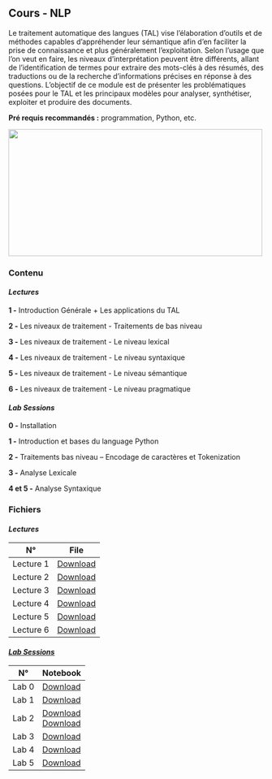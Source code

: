 ## Cours - NLP

Le traitement automatique des langues (TAL) vise l’élaboration d’outils et de méthodes capables d’appréhender leur sémantique afin d’en faciliter la prise de connaissance et plus généralement l’exploitation. Selon l’usage que l’on veut en faire, les niveaux d’interprétation peuvent être différents, allant de l’identification de termes pour extraire des mots-clés à des résumés, des traductions ou de la recherche d’informations précises en réponse à des questions. L’objectif de ce module est de présenter les problématiques posées pour le TAL et les principaux modèles pour analyser, synthétiser, exploiter et produire des documents.

**Pré requis recommandés :** programmation, Python, etc.

<img src="https://canopylab.com/wp-content/uploads/2019/11/shutterstock_1455391502-2.jpg" width=500px; height="250" />

### Contenu

#### *Lectures*

**1 -** Introduction Générale
        + Les applications du TAL

**2 -** Les niveaux de traitement - Traitements de bas niveau

**3 -** Les niveaux de traitement - Le niveau lexical

**4 -** Les niveaux de traitement - Le niveau syntaxique

**5 -** Les niveaux de traitement - Le niveau sémantique

**6 -** Les niveaux de traitement - Le niveau pragmatique
    


#### *Lab Sessions*

**0 -** Installation 

**1 -** Introduction et bases du language Python 

**2 -** Traitements bas niveau – Encodage de caractères et Tokenization

**3 -** Analyse Lexicale

**4 et 5 -** Analyse Syntaxique 


### Fichiers

#### *Lectures* 

<table class="tg">
<thead>
  <tr>
    <th class="tg-uzvj">N°</th>
    <th class="tg-uzvj">File</th>
  </tr>
</thead>
<tbody>
  <tr>
    <td class="tg-9wq8">Lecture 1</td>
    <td class="tg-9wq8"><a href="https://github.com/GitTeaching/My-Courses/blob/main/S2/Natural-Language-Processing/TAL%20-%20Cours%201.pdf">Download</a></td>
  </tr>
  <tr>
    <td class="tg-9wq8">Lecture 2</td>
    <td class="tg-9wq8"><a href="https://github.com/GitTeaching/My-Courses/blob/main/S2/Natural-Language-Processing/TAL%20-%20Cours%202.pdf">Download</a></td>
  </tr>
  <tr>
    <td class="tg-9wq8">Lecture 3</td>
    <td class="tg-9wq8"><a href="https://github.com/GitTeaching/My-Courses/blob/main/S2/Natural-Language-Processing/TAL%20-%20Cours%203.pdf">Download</a></td>
  </tr>
  <tr>
    <td class="tg-9wq8">Lecture 4</td>
    <td class="tg-9wq8"><a href="https://github.com/GitTeaching/My-Courses/blob/main/S2/Natural-Language-Processing/TAL%20-%20Cours%204.pdf">Download</a></td>
  </tr>
  <tr>
    <td class="tg-9wq8">Lecture 5</td>
    <td class="tg-9wq8"><a href="https://github.com/GitTeaching/My-Courses/blob/main/S2/Natural-Language-Processing/TAL%20-%20Cours%205.pdf">Download</a></td>
  </tr>  
  <tr>
    <td class="tg-9wq8">Lecture 6</td>
    <td class="tg-9wq8"><a href="https://github.com/GitTeaching/My-Courses/blob/main/S2/Natural-Language-Processing/TAL%20-%20Cours%206.pdf">Download</a></td>
  </tr>
</tbody>
</table>


#### <a href="https://github.com/GitTeaching/TP-NLP-using-Python/tree/master/Code%20TP%20Updated">*Lab Sessions*</a>

<table class="tg">
<thead>
  <tr>
    <th class="tg-uzvj">N°</th>
    <th class="tg-uzvj">Notebook</th>
  </tr>
</thead>
<tbody>
  <tr>
    <td class="tg-9wq8">Lab 0</td>
    <td class="tg-9wq8"><a href="https://github.com/GitTeaching/My-Courses/blob/main/S2/Natural-Language-Processing/TAL%20-%20TP%200.pdf">Download</a></td>
  </tr>
  <tr>
    <td class="tg-9wq8">Lab 1</td>
    <td class="tg-9wq8"><a href="https://github.com/GitTeaching/My-Courses/blob/main/S2/Natural-Language-Processing/S%C3%A9rie_TP_1.ipynb">Download</a></td>
  </tr>
  <tr>
    <td class="tg-9wq8">Lab 2</td>
    <td class="tg-9wq8">
         <a href="https://github.com/GitTeaching/My-Courses/blob/main/S2/Natural-Language-Processing/S%C3%A9rie_TP_2.ipynb">Download</a><br>
         <a href="https://github.com/GitTeaching/My-Courses/blob/main/S2/Natural-Language-Processing/S%C3%A9rie_TP_2.pdf">Download</a>
    </td>
  </tr>
  <tr>
    <td class="tg-9wq8">Lab 3</td>
    <td class="tg-9wq8"><a href="https://github.com/GitTeaching/My-Courses/blob/main/S2/Natural-Language-Processing/S%C3%A9rie_TP_3.ipynb">Download</a></td>
  </tr>
  <tr>
    <td class="tg-9wq8">Lab 4</td>
    <td class="tg-9wq8"><a href="https://github.com/GitTeaching/My-Courses/blob/main/S2/Natural-Language-Processing/S%C3%A9rie_TP_4.ipynb">Download</a></td>
  </tr>
  <tr>
    <td class="tg-9wq8">Lab 5</td>
    <td class="tg-9wq8"><a href="https://github.com/GitTeaching/My-Courses/blob/main/S2/Natural-Language-Processing/S%C3%A9rie_TP_5.ipynb">Download</a></td>
  </tr>
</tbody>
</table>

